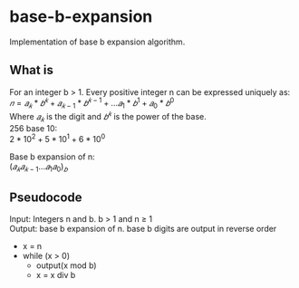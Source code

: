 # base-b-expansion
Implementation of base b expansion algorithm.

## What is
For an integer b > 1.  Every positive integer n can be expressed uniquely as:  
$`𝑛 = 𝑎_{𝑘} * 𝑏^{𝑘} + 𝑎_{𝑘-1} * 𝑏^{𝑘-1}+...𝑎_{1} * 𝑏^{1} + 𝑎_{0} * 𝑏^{0}`$  
Where $`𝑎_{𝑘}`$ is the digit and $`𝑏^{𝑘}`$ is the power of the base.  
256 base 10:  
$`2*10^{2} + 5*10^{1} + 6*10^{0}`$  

Base b expansion of n:  
$`(𝑎_{𝑘}𝑎_{𝑘-1}...𝑎_{1}𝑎_{0})_{𝑏}`$

## Pseudocode
Input: Integers n and b. b > 1 and n ≥ 1  
Output: base b expansion of n.  base b digits are output in reverse order  

* x = n
* while (x > 0)
  * output(x mod b)
  * x = x div b
